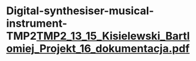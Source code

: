# Digital-synthesiser-musical-instrument-TMP2[TMP2_13_15_Kisielewski_Bartlomiej_Projekt_16_dokumentacja.pdf](https://github.com/user-attachments/files/19549858/TMP2_13_15_Kisielewski_Bartlomiej_Projekt_16_dokumentacja.pdf)

